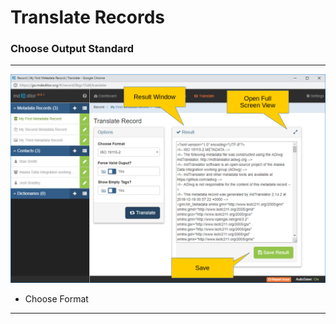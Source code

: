 # Translate Records 
### Choose Output Standard
---

![Translate Result Window](/assets/reference/translate/translate-result.png)

* <span class="md-element">Choose Format</span> <i class="fa fa-asterisk required" title="Required"> </i> 

---
  